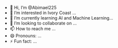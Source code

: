 - 👋 Hi, I’m @Abimael225
- 👀 I’m interested in Ivory Coast ...
- 🌱 I’m currently learning AI and Machine Learning...
- 💞️ I’m looking to collaborate on ...
- 📫 How to reach me ...
- 😄 Pronouns: ...
- ⚡ Fun fact: ...

<!---
Abimael225/Abimael225 is a ✨ special ✨ repository because its `README.md` (this file) appears on your GitHub profile.
You can click the Preview link to take a look at your changes.
--->
